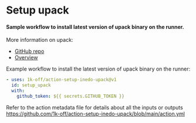 # Setup upack

#### Sample workflow to install latest version of upack binary on the runner.

More information on upack:

- [GitHub repo](https://github.com/Inedo/upack)
- [Overview](https://docs.inedo.com/docs/upack-overview)

Example workflow to install the latest version of upack binary on the runner:

```yaml
- uses: 1k-off/action-setup-inedo-upack@v1
  id: setup_upack
  with:
    github_token: ${{ secrets.GITHUB_TOKEN }}
```

Refer to the action metadata file for details about all the inputs or outputs https://github.com/1k-off/action-setup-inedo-upack/blob/main/action.yml
